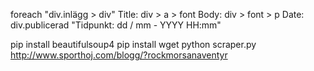 foreach "div.inlägg > div"
  Title: div > a > font
  Body:  div > font > p
  Date:  div.publicerad "Tidpunkt: dd / mm - YYYY HH:mm"



pip install beautifulsoup4
pip install wget
python scraper.py http://www.sporthoj.com/blogg/?rockmorsanaventyr
